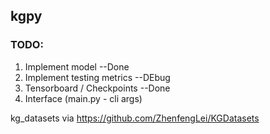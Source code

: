 ## kgpy


### TODO:

1. Implement model --Done
2. Implement testing metrics --DEbug
3. Tensorboard / Checkpoints --Done
4. Interface (main.py - cli args)


kg_datasets via https://github.com/ZhenfengLei/KGDatasets